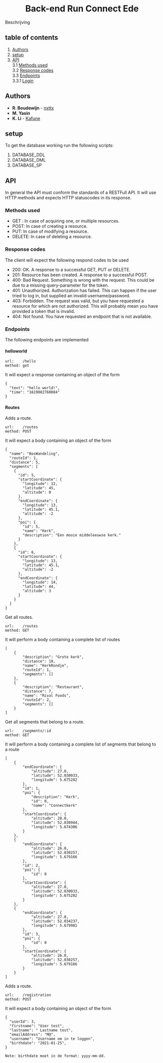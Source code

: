 <h1 align="center">
  <br>
  Back-end Run Connect Ede
  <br>
</h1>
Beschrijving

## table of contents
1. [Authors](#authors)
2. [setup](#setup)
3. [API](#API)<br>
    3.1 [Methods used](#Methods-used)<br>
    3.2 [Response codes](#Response-codes)<br>
    3.3 [Endpoints](#Endpoints)<br>
        3.3.1 [Login](#Login)<br>

        

## Authors
* **R. Boudewijn** - [nxttx](https://github.com/nxttx)
* **M. Yasin**
* **K. Li** - [Kafune](https://github.com/Kafune)

## setup
To get the database working run the following scripts:
1. DATABASE_DDL
2. DATABASE_DML
3. DATABASE_SP

## API

In general the API must conform the standards of a RESTFull API. It will use HTTP methods and expects HTTP statuscodes in its response.

### Methods used

* GET : In case of acquiring one, or multiple resources.
* POST: In case of creating a resource.
* PUT: In case of modifying  a resource.
* DELETE: In case of deleting a resource.

### Response codes

The client will expect the following respond codes to be used

* 200: OK. A response to a successful GET, PUT or DELETE.
* 201: Resource has been created. A response to a successful POST.
* 400: Bad Request. Something is wrong with the request. This could be due to
  a missing query-parameter for the token.
* 401: Unauthorized. Authorization has failed. This can happen if the user tried to log in, but supplied an invalid username/password.
* 403: Forbidden. The request was valid, but you have requested a resource for which are not authorized. This will probably mean you have provided a token that is invalid.
* 404: Not found. You have requested an endpoint that is not available.

### Endpoints
The following endpoints are implemented

#### helloworld

```
url:    /hello
method: get
```

It will expect a response containing an object of the form

```
{
  "text": "hello world!",
  "time": "1619082760084"
}
```

#### Routes

Adds a route.
```
url:    /routes
method: POST
```


It will expect a body containing an object of the form

```
{
  "name": "BosWandeling",
  "routeId": 1,
  "distance": 5,
  "segments": [
    {
      "id": 5,
      "startCoordinate": {
        "longitude": 12,
        "latitude": 45,
        "altitude": 0
      },
      "endCoordinate": {
        "longitude": 13,
        "latitude": 45.1,
        "altitude": -2
      },
      "poi": {
        "id": 5,
        "name": "Kerk",
        "description": "Een mooie middeleeuwse kerk."
      }
    },
    {
      "id": 6,
      "startCoordinate": {
        "longitude": 13,
        "latitude": 45.1,
        "altitude": -2
      },
      "endCoordinate": {
        "longitude": 14,
        "latitude": 44,
        "altitude": 3
      }
    }
  ]
}
```

Get all routes.
```
url:    /routes
method: GET
```

It will perform a body containing a complete list of routes

```
[
    {
        "description": "Grote kerk",
        "distance": 10,
        "name": "KerkRondje",
        "routeId": 1,
        "segments": []
    },
    {
        "description": "Restaurant",
        "distance": 7,
        "name": "Rival Foods",
        "routeId": 2,
        "segments": []
    }
]
```
Get all segments that belong to a route.
```
url:    /segments/:id
method: GET
```

It will perform a body containing a complete list of segments that belong to a route

```
[
    {
        "endCoordinate": {
            "altitude": 27.0,
            "latitude": 52.030033,
            "longitude": 5.675282
        },
        "id": 1,
        "poi": {
            "description": "Kerk",
            "id": 0,
            "name": "Connectkerk"
        },
        "startCoordinate": {
            "altitude": 28.0,
            "latitude": 52.030944,
            "longitude": 5.674306
        }
    },
    {
        "endCoordinate": {
            "altitude": 26.0,
            "latitude": 52.030257,
            "longitude": 5.679166
        },
        "id": 2,
        "poi": {
            "id": 0
        },
        "startCoordinate": {
            "altitude": 27.0,
            "latitude": 52.030033,
            "longitude": 5.675282
        }
    },
    {
        "endCoordinate": {
            "altitude": 27.0,
            "latitude": 52.034237,
            "longitude": 5.679981
        },
        "id": 3,
        "poi": {
            "id": 0
        },
        "startCoordinate": {
            "altitude": 26.0,
            "latitude": 52.030257,
            "longitude": 5.679166
        }
    }
]
```
Adds a route.
```
url:    /registration
method: POST
```


It will expect a body containing an object of the form

```
{ 
  "userId": 3,
  "firstname": "User test",
  "lastname": " Lastname test",
  "emailAddress": "M@",
  "username": "Username om in te loggen", 
  "birthdate": "2021-01-25",
}

Note: birthdate moet in de format: yyyy-mm-dd.
```
